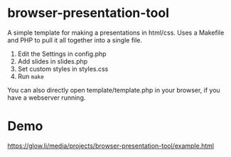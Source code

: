 # browser-presentation-tool
A simple template for making a presentations in html/css. Uses a Makefile and PHP to pull it all together into a single file.

1. Edit the Settings in config.php
2. Add slides in slides.php
3. Set custom styles in styles.css
4. Run `make`

You can also directly open template/template.php in your browser, if you have a webserver running.

# Demo

https://glow.li/media/projects/browser-presentation-tool/example.html

